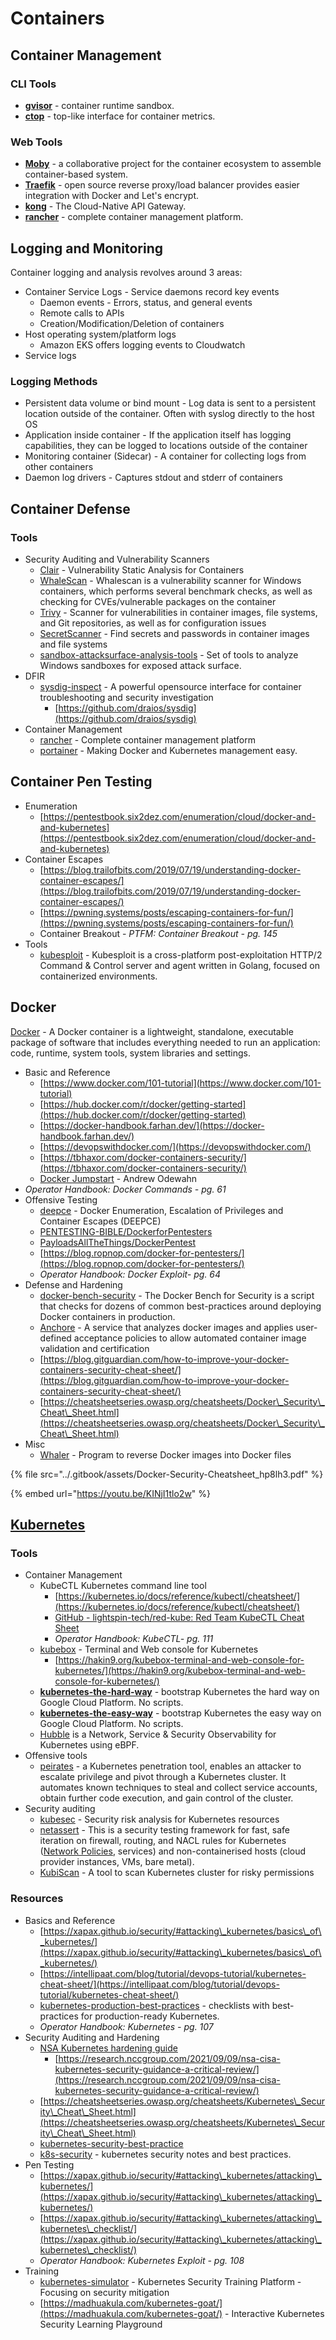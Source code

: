 # Containers

## Container Management

### **CLI Tools**

* [**gvisor**](https://github.com/google/gvisor) - container runtime sandbox.
* [**ctop**](https://github.com/bcicen/ctop) - top-like interface for container metrics.

### **Web Tools**

* &#x20;[**Moby**](https://github.com/moby/moby) - a collaborative project for the container ecosystem to assemble container-based system.
* [**Traefik**](https://traefik.io/) - open source reverse proxy/load balancer provides easier integration with Docker and Let's encrypt.
* [**kong**](https://github.com/Kong/kong) - The Cloud-Native API Gateway.
* [**rancher**](https://github.com/rancher/rancher) - complete container management platform.

## Logging and Monitoring

Container logging and analysis revolves around 3 areas:

* Container Service Logs - Service daemons record key events
  * Daemon events - Errors, status, and general events
  * Remote calls to APIs
  * Creation/Modification/Deletion of containers
* Host operating system/platform logs
  * Amazon EKS offers logging events to Cloudwatch
* Service logs

### Logging Methods

* Persistent data volume or bind mount - Log data is sent to a persistent location outside of the container. Often with syslog directly to the host OS
* Application inside container - If the application itself has logging capabilities, they can be logged to locations outside of the container
* Monitoring container (Sidecar) - A container for collecting logs from other containers
* Daemon log drivers - Captures stdout and stderr of containers

## Container Defense

### Tools

* Security Auditing and Vulnerability Scanners
  * [Clair](https://github.com/quay/clair) - Vulnerability Static Analysis for Containers
  * [WhaleScan](https://github.com/nccgroup/whalescan) - Whalescan is a vulnerability scanner for Windows containers, which performs several benchmark checks, as well as checking for CVEs/vulnerable packages on the container
  * [Trivy](https://github.com/aquasecurity/trivy) - Scanner for vulnerabilities in container images, file systems, and Git repositories, as well as for configuration issues
  * [SecretScanner](https://github.com/deepfence/SecretScanner) - Find secrets and passwords in container images and file systems
  * [sandbox-attacksurface-analysis-tools](https://github.com/googleprojectzero/sandbox-attacksurface-analysis-tools) - Set of tools to analyze Windows sandboxes for exposed attack surface.
* DFIR
  * [sysdig-inspect](https://github.com/draios/sysdig-inspect) - A powerful opensource interface for container troubleshooting and security investigation
    * [https://github.com/draios/sysdig](https://github.com/draios/sysdig)
* Container Management
  * [rancher](https://github.com/rancher/rancher) - Complete container management platform
  * [portainer](https://github.com/portainer/portainer) - Making Docker and Kubernetes management easy.

## Container Pen Testing

* Enumeration
  * [https://pentestbook.six2dez.com/enumeration/cloud/docker-and-and-kubernetes](https://pentestbook.six2dez.com/enumeration/cloud/docker-and-and-kubernetes)
* Container Escapes
  * [https://blog.trailofbits.com/2019/07/19/understanding-docker-container-escapes/](https://blog.trailofbits.com/2019/07/19/understanding-docker-container-escapes/)
  * [https://pwning.systems/posts/escaping-containers-for-fun/](https://pwning.systems/posts/escaping-containers-for-fun/)
  * Container Breakout - _PTFM: Container Breakout - pg. 145_
* Tools
  * [kubesploit](https://github.com/cyberark/kubesploit) - Kubesploit is a cross-platform post-exploitation HTTP/2 Command & Control server and agent written in Golang, focused on containerized environments.

## Docker

[Docker](https://www.docker.com/) - A Docker container is a lightweight, standalone, executable package of software that includes everything needed to run an application: code, runtime, system tools, system libraries and settings.

* Basic and Reference
  * [https://www.docker.com/101-tutorial](https://www.docker.com/101-tutorial)
  * [https://hub.docker.com/r/docker/getting-started](https://hub.docker.com/r/docker/getting-started)
  * [https://docker-handbook.farhan.dev/](https://docker-handbook.farhan.dev/)
  * [https://devopswithdocker.com/](https://devopswithdocker.com/)
  * [https://tbhaxor.com/docker-containers-security/](https://tbhaxor.com/docker-containers-security/)
  * [Docker Jumpstart](http://odewahn.github.io/docker-jumpstart/) - Andrew Odewahn
* _Operator Handbook: Docker Commands - pg. 61_
* Offensive Testing
  * [deepce](https://github.com/stealthcopter/deepce) - Docker Enumeration, Escalation of Privileges and Container Escapes (DEEPCE)
  * [PENTESTING-BIBLE/DockerforPentesters](https://github.com/blaCCkHatHacEEkr/PENTESTING-BIBLE/blob/master/8-part-100-article/62\_article/Docker%20for%20Pentesters.pdf)
  * [PayloadsAllTheThings/DockerPentest](https://github.com/swisskyrepo/PayloadsAllTheThings/blob/master/Methodology%20and%20Resources/Container%20-%20Docker%20Pentest.md)
  * [https://blog.ropnop.com/docker-for-pentesters/](https://blog.ropnop.com/docker-for-pentesters/)
  * _Operator Handbook: Docker Exploit- pg. 64_
* Defense and Hardening
  * [docker-bench-security](https://github.com/docker/docker-bench-security) - The Docker Bench for Security is a script that checks for dozens of common best-practices around deploying Docker containers in production.
  * [Anchore](https://github.com/anchore/anchore-engine) - A service that analyzes docker images and applies user-defined acceptance policies to allow automated container image validation and certification
  * [https://blog.gitguardian.com/how-to-improve-your-docker-containers-security-cheat-sheet/](https://blog.gitguardian.com/how-to-improve-your-docker-containers-security-cheat-sheet/)
  * [https://cheatsheetseries.owasp.org/cheatsheets/Docker\_Security\_Cheat\_Sheet.html](https://cheatsheetseries.owasp.org/cheatsheets/Docker\_Security\_Cheat\_Sheet.html)
* Misc
  * [Whaler](https://github.com/P3GLEG/Whaler) - Program to reverse Docker images into Docker files

{% file src="../.gitbook/assets/Docker-Security-Cheatsheet_hp8lh3.pdf" %}

{% embed url="https://youtu.be/KINjI1tlo2w" %}

## [Kubernetes](https://kubernetes.io/)

### Tools

* Container Management
  * KubeCTL Kubernetes command line tool
    * [https://kubernetes.io/docs/reference/kubectl/cheatsheet/](https://kubernetes.io/docs/reference/kubectl/cheatsheet/)
    * [GitHub - lightspin-tech/red-kube: Red Team KubeCTL Cheat Sheet](https://github.com/lightspin-tech/red-kube)&#x20;
    * _Operator Handbook: KubeCTL- pg. 111_
  * [kubebox](https://github.com/astefanutti/kubebox) - Terminal and Web console for Kubernetes
    * [https://hakin9.org/kubebox-terminal-and-web-console-for-kubernetes/](https://hakin9.org/kubebox-terminal-and-web-console-for-kubernetes/)
  * [**kubernetes-the-hard-way**](https://github.com/kelseyhightower/kubernetes-the-hard-way) - bootstrap Kubernetes the hard way on Google Cloud Platform. No scripts.
  * [**kubernetes-the-easy-way**](https://github.com/jamesward/kubernetes-the-easy-way) - bootstrap Kubernetes the easy way on Google Cloud Platform. No scripts.
  * [Hubble](https://github.com/cilium/hubble) is a Network, Service & Security Observability for Kubernetes using eBPF.
* Offensive tools
  * [peirates](https://www.kali.org/tools/peirates/)  - a Kubernetes penetration tool, enables an attacker to escalate privilege and pivot through a Kubernetes cluster. It automates known techniques to steal and collect service accounts, obtain further code execution, and gain control of the cluster.
* Security auditing
  * [kubesec](https://github.com/controlplaneio/kubesec) - Security risk analysis for Kubernetes resources
  * [netassert](https://github.com/controlplaneio/netassert) - This is a security testing framework for fast, safe iteration on firewall, routing, and NACL rules for Kubernetes ([Network Policies](https://kubernetes.io/docs/concepts/services-networking/network-policies/), services) and non-containerised hosts (cloud provider instances, VMs, bare metal).
  * [KubiScan](https://github.com/cyberark/KubiScan) - A tool to scan Kubernetes cluster for risky permissions

### Resources

* Basics and Reference
  * [https://xapax.github.io/security/#attacking\_kubernetes/basics\_of\_kubernetes/](https://xapax.github.io/security/#attacking\_kubernetes/basics\_of\_kubernetes/)
  * [https://intellipaat.com/blog/tutorial/devops-tutorial/kubernetes-cheat-sheet/](https://intellipaat.com/blog/tutorial/devops-tutorial/kubernetes-cheat-sheet/)
  * [kubernetes-production-best-practices](https://learnk8s.io/production-best-practices/) - checklists with best-practices for production-ready Kubernetes.
  * _Operator Handbook: Kubernetes - pg. 107_
* Security Auditing and Hardening
  * [NSA Kubernetes hardening guide](https://media.defense.gov/2021/Aug/03/2002820425/-1/-1/1/CTR\_KUBERNETES%20HARDENING%20GUIDANCE.PDF)
    * [https://research.nccgroup.com/2021/09/09/nsa-cisa-kubernetes-security-guidance-a-critical-review/](https://research.nccgroup.com/2021/09/09/nsa-cisa-kubernetes-security-guidance-a-critical-review/)
  * [https://cheatsheetseries.owasp.org/cheatsheets/Kubernetes\_Security\_Cheat\_Sheet.html](https://cheatsheetseries.owasp.org/cheatsheets/Kubernetes\_Security\_Cheat\_Sheet.html)
  * [kubernetes-security-best-practice](https://github.com/freach/kubernetes-security-best-practice)
  * [k8s-security](https://github.com/kabachook/k8s-security) - kubernetes security notes and best practices.
* Pen Testing
  * [https://xapax.github.io/security/#attacking\_kubernetes/attacking\_kubernetes/](https://xapax.github.io/security/#attacking\_kubernetes/attacking\_kubernetes/)
  * [https://xapax.github.io/security/#attacking\_kubernetes/attacking\_kubernetes\_checklist/](https://xapax.github.io/security/#attacking\_kubernetes/attacking\_kubernetes\_checklist/)
  * _Operator Handbook: Kubernetes Exploit - pg. 108_
* Training
  * [kubernetes-simulator](https://github.com/kubernetes-simulator/simulator) - Kubernetes Security Training Platform - Focusing on security mitigation
  * [https://madhuakula.com/kubernetes-goat/](https://madhuakula.com/kubernetes-goat/) - Interactive Kubernetes Security Learning Playground
